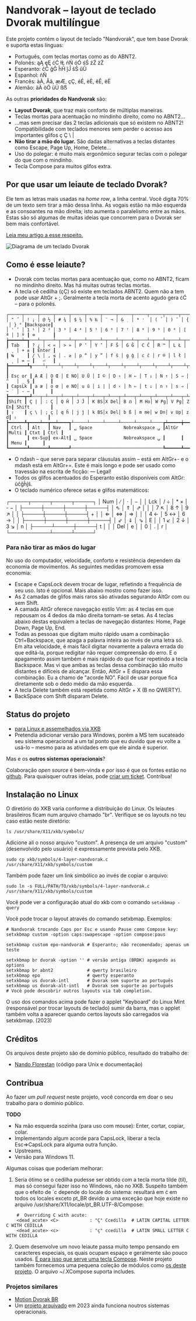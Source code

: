 # Nandvorak – layout de teclado Dvorak multilíngue

Este projeto contém o layout de teclado "Nandvorak", que tem base Dvorak e suporta estas línguas:

- Português, com teclas mortas como as do ABNT2.
- Polonês: ąĄ ęĘ ćĆ łŁ ńŃ óÓ śŚ źŹ żŻ
- Esperanto: ĉĈ ĝĜ ĥĤ ĵĴ ŝŜ ŭŬ
- Espanhol: ñÑ
- Francês: àÀ, Ââ, æÆ, çÇ, éÉ, èÈ, êÊ, ëË
- Alemão: äÄ öÖ üÜ ßẞ

As outras **prioridades do Nandvorak** são:

- **Layout Dvorak**, que traz mais conforto de múltiplas maneiras.
- Teclas mortas para acentuação no mindinho direito, como no ABNT2...
- ...mas sem precisar das 2 teclas adicionais que só existem no ABNT2! Compatibilidade com teclados menores sem perder o acesso aos importantes glifos ç Ç \\ |
- **Não tirar a mão do lugar.** São dadas alternativas a teclas distantes como Escape, Page Up, Home, Delete...
- Uso do polegar: é muito mais ergonômico segurar teclas com o polegar do que com o mindinho.
- Tecla Compose para muitos glifos extra.


## Por que usar um leiaute de teclado Dvorak?

Ele tem as letras mais usadas na *home row*, a linha central. Você digita 70% de um texto sem tirar a mão dessa linha. As vogais estão na mão esquerda e as consoantes na mão direita; isto aumenta o paralelismo entre as mãos. Estas são só algumas de muitas ideias que concorrem para o Dvorak ser bem mais confortável.

[Leia meu artigo a esse respeito.](http://dev.nando.audio/pages/teclado.html)

![Diagrama de um teclado Dvorak](https://dev.nando.audio/_images/teclado-dvorak-br.png)


## Como é esse leiaute?

- Dvorak com teclas mortas para acentuação que, como no ABNT2, ficam no mindinho direito. Mas há muitas outras teclas mortas.
- A tecla cê cedilha (çÇ) só existe em teclados ABNT2. Quem não a tem pode usar AltGr + ;. Geralmente a tecla morta de acento agudo gera ćĆ – para o polonês.

```
┌─────┬─────┬─────┬─────┬─────┬─────┬─────┬─────┬─────┬─────┬─────┬─────┬─────┲━━━━━━━━━┓
│ " ˝ │ ! ¡ │ @ ½ │ # ¾ │ $ ¼ │ % ‰ │ ¨ ¬ │ & ̣  │ * ̛  │ ( ̉  │ ) ˘ │ {  ̦ │ } ° ┃Backspace┃
│ ' ˇ │ 1 ¹ │ 2 ² │ 3 ³ │ 4 ⁴ │ 5 ⁵ │ 6 ⁶ │ 7 ⁷ │ 8 ⁸ │ 9 ⁹ │ 0 ⁰ │ [ ª │ ] º ┃ ⌫       ┃
┢━━━━━┷━┱───┴─┬───┴─┬───┴─┬───┴─┬───┴─┬───┴─┬───┴─┬───┴─┬───┴─┬───┴─┬───┴─┬───┺━┳━━━━━━━┫
┃ Tab   ┃ ? ¿ │ < « │ > » │ P ‘ │ Y ’ │ F Ŝ │ G Ĝ │ C Ĉ │ R ™ │ L Ł │ ` ¸ │ + ± ┃ Enter ┃
┃ ↹     ┃ / \ │ , ≤ │ . ≥ │ p “ │ y ” │ f ŝ │ g ĝ │ c ĉ │ r ® │ l ł │ ´ ˛ │ = — ┃   ⏎   ┃
┣━━━━━━━┻┱────┴┬────┴┬────┴┬────┴┬────┴┬────┴┬────┴┬────┴┬────┴┬────┴┬────┴┬────┺┓      ┃
┃ Esc or ┃ A Æ │ O Œ │ E NO│ U Ŭ │ I © │ D › │ H ⇐ │ T ⇓ │ N ⇑ │ S ⇒ │ ^   │ _ § ┃      ┃
┃ CapsLk ┃ a æ │ o œ │ e NO│ u ŭ │ i | │ d ‹ │ h ⇐ │ t ⇓ │ n ⇑ │ s ⇒ │ ~ ˙ │ - – ┃      ┃
┣━━━━━━┳━┹───┬─┴───┬─┴───┬─┴───┬─┴───┬─┴───┬─┴───┬─┴───┬─┴───┬─┴───┬─┴───┲━┷━━━━━┻━━━━━━┫
┃Shift ┃ Ç | │ : Ç │ Q Ĥ │ J Ĵ │ K BS│X Del│ B ẞ │ M Ho│ W Pg│ V Pg│ Z En┃ Shift        ┃
┃ ⇧    ┃ ç \ │ ; ç │ q ĥ │ j ĵ │ k BS│x Del│ b ß │ m me│ w Dn│ v Up│ z  d┃ ⇧            ┃
┣━━━━━━┻┳━━━━┷━━┳━━┷━━━━┱┴─────┴─────┴─────┴─────┴─────┴────┲┷━━━━━╈━━━━━┻┳━━━━━━┳━━━━━━┫
┃ Ctrl  ┃ Alt   ┃ Nav   ┃ ␣ Space            Nobreakspace ⍽ ┃AltGr ┃Multi ┃ Ctxt ┃ Ctrl ┃
┃       ┃ ex-Sup┃ ex-Alt┃ ␣ Space            Nobreakspace ⍽ ┃      ┃      ┃ Menu ┃      ┃
┗━━━━━━━┻━━━━━━━┻━━━━━━━┹───────────────────────────────────┺━━━━━━┻━━━━━━┻━━━━━━┻━━━━━━┛
```

- O ndash – que serve para separar cláusulas assim – está em AltGr+- e o mdash está em AltGr+=. Este é mais longo e pode ser usado como travessão na escrita de ficção: — Legal!
- Todos os glifos acentuados do Esperanto estão disponíveis com AltGr: ŭĉĝĥĵŝ.
- O teclado numérico oferece setas e glifos matemáticos:

┌─────┬─────┬─────┬─────┐
│ Num │ ∕   │ ⋅   │ −   │
│ Lck │ / ÷ │ * × │ - − │
├─────┼─────┼─────┼─────┤
│   ⇖ │   ⇑ │   ⇗ │     │
│ 7 ↖ │ 8 ↑ │ 9 ↗ │     │
├─────┼─────┼─────┤  +  │
│   ⇐ │   ⇔ │   ⇒ │     │
│ 4 ← │ 5 ↔ │ 6 → │     │
├─────┼─────┼─────┼─────┤
│   ⇙ │   ⇓ │   ⇘ │  E  │
│ 1 ↙ │ 2 ↓ │ 3 ↘ │  n  │
├─────┴─────┼─────┤  t  │
│           │ Del │  e  │
│ 0         │ .   │  r  │
└───────────┴─────┴─────┘


### Para não tirar as mãos do lugar

No uso do computador, velocidade, conforto e resistência dependem da economia de movimentos. As seguintes medidas promovem essa economia:

- Escape e CapsLock devem trocar de lugar, refletindo a frequência de seu uso. Isto é opcional. Mais abaixo mostro como fazer isso.
- As 2 camadas de glifos mais raros são ativadas segurando AltGr com ou sem Shift.
- A camada AltGr oferece navegação estilo Vim: as 4 teclas em que repousam os 4 dedos da mão direita tornam-se setas. As 4 teclas abaixo destas equivalem a teclas de navegação distantes: Home, Page Down, Page Up, End.
- Todas as pessoas que digitam muito rápido usam a combinação Ctrl+Backspace, que apaga a palavra inteira ao invés de uma letra só. Em alta velocidade, é mais fácil digitar novamente a palavra errada do que editá-la, porque redigitar não requer compreensão do erro. E o apagamento assim também é mais rápido do que ficar repetindo a tecla Backspace. Mas vi que ambas as teclas dessa combinação são muito distantes e difíceis de alcançar. Então, AltGr + E dispara essa combinação. Eu a chamo de "acorde NO". Fácil de usar porque fica diretamente sob o dedo médio da mão esquerda.
- A tecla Delete também está repetida como AltGr + X (B no QWERTY).
- BackSpace com Shift disparam Delete.


## Status do projeto

- [para Linux e assemelhados via XKB](xkb/)
- Pretendia adicionar versão para Windows, porém a MS tem sucateado seu sistema operacional a um tal ponto que eu duvido que eu volte a usá-lo – mesmo para as atividades em que ele ainda é superior.

Mas e os **outros sistemas operacionais**?

Colaboração *open source* é bem-vinda e por isso é que os fontes estão no [github](https://github.com/nandoflorestan/nandvorak).
Para quaisquer outras ideias, pode [criar um ticket](https://github.com/nandoflorestan/nandvorak/issues). Contribua!


## Instalação no Linux

O diretório do XKB varia conforme a distribuição do Linux. Os leiautes brasileiros ficam num arquivo chamado "br". Verifique se os layouts no teu caso estão neste diretório:

    ls /usr/share/X11/xkb/symbols/

Adicione ali o nosso arquivo "custom". A presença de um arquivo "custom" (desenvolvido pelo usuário) é expressamente prevista pelo XKB.

    sudo cp xkb/symbols/4-layer-nandvorak.c /usr/share/X11/xkb/symbols/custom

Também pode fazer um link simbólico ao invés de copiar o arquivo:

    sudo ln -s FULL/PATH/TO/xkb/symbols/4-layer-nandvorak.c /usr/share/X11/xkb/symbols/custom

Você pode ver a configuração atual do xkb com o comando `setxkbmap -query`

Você pode trocar o layout através do comando setxbmap. Exemplos:

    # Nandvorak trocando Caps por Esc e usando Pause como Compose key:
    setxkbmap custom -option caps:swapescape -option compose:paus

    setxkbmap custom epo-nandvorak # Esperanto; não recomendado; apenas um teste

    setxkbmap br dvorak -option '' # versão antiga (BRDK) apagando as options
    setxkbmap br abnt2             # qwerty brasileiro
    setxkbmap epo                  # qwerty esperanto
    setxkbmap us dvorak-intl       # Dvorak sem suporte ao português
    setxkbmap us dvorak-alt-intl   # Dvorak sem suporte ao português
    # Você pode descobrir outros layouts via tab completion.

O uso dos comandos acima pode fazer o applet "Keyboard" do Linux Mint (responsável por trocar layouts de teclado) sumir da barra, mas o applet também volta a aparecer quando certos layouts são carregados via setxkbmap. (2023)


## Créditos

Os arquivos deste projeto são de domínio público, resultado do trabalho de:

- [Nando Florestan](https://github.com/nandoflorestan)
  (código para Unix e documentação)


## Contribua

Ao fazer um *pull request* neste projeto, você concorda em doar o seu trabalho para o domínio público.

**TODO**

- Na mão esquerda sozinha (para uso com mouse): Enter, cortar, copiar, colar.
- Implementando algum acorde para CapsLock, liberar a tecla Esc⇒CapsLock para alguma outra função.
- Upstreams.
- Versão para Windows 11.

Algumas coisas que poderiam melhorar:

1) Seria ótimo se o cedilha pudesse ser obtido com a tecla morta tilde (til), mas só consegui fazer isso no Windows, não no XKB. Suspeito também que o efeito de ´c depende do locale do sistema: resultará em ć em todos os locales exceto pt_BR devido a uma exceção que hoje existe no arquivo /usr/share/X11/locale/pt_BR.UTF-8/Compose:

```
    #  Overriding C with acute:
    <dead_acute> <C>            : "Ç" Ccedilla  # LATIN CAPITAL LETTER C WITH CEDILLA
    <dead_acute> <c>            : "ç" ccedilla  # LATIN SMALL LETTER C WITH CEDILLA
```

2) Quem desenvolve um novo leiaute passa muito tempo pensando em caracteres especiais, os quais ocupam espaço e geralmente são pouco usados. [É para isso que serve uma tecla Compose](https://superuser.com/questions/511472/how-to-compose-key-in-linux). Neste projeto também fornecemos uma pequena coleção de módulos como [os deste projeto](https://github.com/nshepperd/xcompose/blob/master). O arquivo ~/.XCompose suporta includes.


### Projetos similares

- [Motion Dvorak BR](https://github.com/GabrielCoelho/motiondvorakbr)
- Um [projeto arquivado](https://github.com/nandoflorestan/teclado-br) em 2023 ainda funciona noutros sistemas operacionais.
